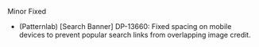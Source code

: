Minor
Fixed
- (Patternlab) [Search Banner] DP-13660: Fixed spacing on mobile devices to prevent popular search links from overlapping image credit.